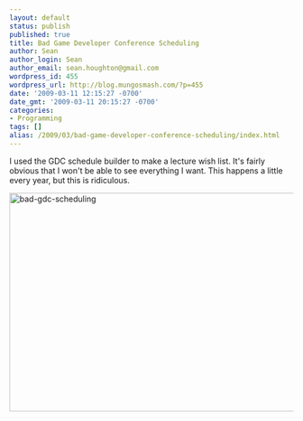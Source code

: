 ```yaml
---
layout: default
status: publish
published: true
title: Bad Game Developer Conference Scheduling
author: Sean
author_login: Sean
author_email: sean.houghton@gmail.com
wordpress_id: 455
wordpress_url: http://blog.mungosmash.com/?p=455
date: '2009-03-11 12:15:27 -0700'
date_gmt: '2009-03-11 20:15:27 -0700'
categories:
- Programming
tags: []
alias: /2009/03/bad-game-developer-conference-scheduling/index.html
---
```

I used the GDC schedule builder to make a lecture wish list.  It's fairly obvious that I won't be able to see everything I want.  This happens a little every year, but this is ridiculous.

<a href="{{site.url_root}}/media/2009/03/bad-gdc-scheduling.png"><img class="aligncenter size-full wp-image-456" title="bad-gdc-scheduling" src="{{site.url_root}}/media/2009/03/bad-gdc-scheduling.png" alt="bad-gdc-scheduling" width="546" height="387" /></a>

